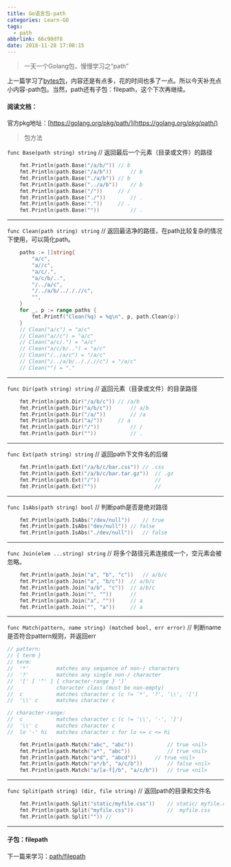 ```yaml
---
title: Go语言包-path
categories: Learn-GO
tags:
  - path
abbrlink: 66c90df8
date: 2018-11-28 17:08:15
---
```


> 一天一个Golang包，慢慢学习之“path”

上一篇学习了[bytes包](./dab4275.html)，内容还是有点多，花的时间也多了一点。所以今天补充点小内容-path包。当然，path还有子包：filepath，这个下次再继续。

#### 阅读文档：

官方pkg地址：[https://golang.org/pkg/path/](https://golang.org/pkg/path/)

> 包方法

`func Base(path string) string`
// 返回最后一个元素（目录或文件）的路径

```Go
	fmt.Println(path.Base("/a/b/"))	// b
	fmt.Println(path.Base("/a/b"))		// b
	fmt.Println(path.Base("./a/b"))	// b
	fmt.Println(path.Base("../a/b"))	// b
	fmt.Println(path.Base("/"))		// /
	fmt.Println(path.Base("./"))		// .
	fmt.Println(path.Base("."))		// .
	fmt.Println(path.Base(""))			// .
```
***

`func Clean(path string) string`
// 返回最洁净的路径，在path比较复杂的情况下使用，可以简化path。

```Go
	paths := []string{
		"a/c",
		"a//c",
		"a/c/.",
		"a/c/b/..",
		"/../a/c",
		"/../a/b/../././/c",
		"",
	}
	for _, p := range paths {
		fmt.Printf("Clean(%q) = %q\n", p, path.Clean(p))
	}
	// Clean("a/c") = "a/c"
	// Clean("a//c") = "a/c"
	// Clean("a/c/.") = "a/c"
	// Clean("a/c/b/..") = "a/c"
	// Clean("/../a/c") = "/a/c"
	// Clean("/../a/b/../././/c") = "/a/c"
	// Clean("") = "."
```
***

`func Dir(path string) string`
// 返回元素（目录或文件）的目录路径

```Go
	fmt.Println(path.Dir("/a/b/c"))	// /a/b
	fmt.Println(path.Dir("a/b/c"))		// a/b
	fmt.Println(path.Dir("/a/"))		// /a
	fmt.Println(path.Dir("a/"))		// a
	fmt.Println(path.Dir("/"))			// /
	fmt.Println(path.Dir(""))			// .
```
***

`func Ext(path string) string`
// 返回path下文件名的后缀

```Go
	fmt.Println(path.Ext("/a/b/c/bar.css"))	// .css
	fmt.Println(path.Ext("/a/b/c/bar.tar.gz"))	// .gz
	fmt.Println(path.Ext("/"))					//
	fmt.Println(path.Ext(""))					//
```
***

`func IsAbs(path string) bool`
// 判断path是否是绝对路径

```Go
	fmt.Println(path.IsAbs("/dev/null"))	// true
	fmt.Println(path.IsAbs("dev/null"))	// false
	fmt.Println(path.IsAbs("./dev/null"))	// false
```
***

`func Join(elem ...string) string`
// 将多个路径元素连接成一个，空元素会被忽略。

```Go
	fmt.Println(path.Join("a", "b", "c"))	// a/b/c
	fmt.Println(path.Join("a", "b/c"))	// a/b/c
	fmt.Println(path.Join("a/b", "c"))	// a/b/c
	fmt.Println(path.Join("", ""))		//
	fmt.Println(path.Join("a", ""))		// a
	fmt.Println(path.Join("", "a"))		// a
```
***

`func Match(pattern, name string) (matched bool, err error)`
// 判断name是否符合pattern规则，并返回err

```Go
// pattern:
// { term }
// term:
//	'*'         matches any sequence of non-/ characters
//	'?'         matches any single non-/ character
//	'[' [ '^' ] { character-range } ']'
//	            character class (must be non-empty)
//	c           matches character c (c != '*', '?', '\\', '[')
//	'\\' c      matches character c

// character-range:
//	c           matches character c (c != '\\', '-', ']')
//	'\\' c      matches character c
//	lo '-' hi   matches character c for lo <= c <= hi

	fmt.Println(path.Match("abc", "abc"))			// true <nil>
	fmt.Println(path.Match("a*", "abc"))			// true <nil>
	fmt.Println(path.Match("a*d", "abcd"))		// true <nil>
	fmt.Println(path.Match("a*/b", "a/c/b"))		// false <nil>
	fmt.Println(path.Match("a/[a-f]/b", "a/c/b"))	// true <nil>
```
***

`func Split(path string) (dir, file string)`
// 返回path的目录和文件名

```Go
	fmt.Println(path.Split("static/myfile.css"))	// static/ myfile.css
	fmt.Println(path.Split("myfile.css"))			//  myfile.css
	fmt.Println(path.Split(""))	//
```
***

#### 子包：filepath

下一篇来学习：[path/filepath](./xxxxx.html)


